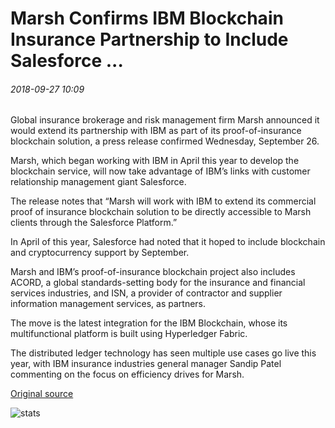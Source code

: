 # Marsh Confirms IBM Blockchain Insurance Partnership to Include Salesforce ...

###### 2018-09-27 10:09

Global insurance brokerage and risk management firm Marsh announced it would extend its partnership with IBM as part of its proof-of-insurance blockchain solution, a press release confirmed Wednesday, September 26.

Marsh, which began working with IBM in April this year to develop the blockchain service, will now take advantage of IBM’s links with customer relationship management giant Salesforce.

The release notes that “Marsh will work with IBM to extend its commercial proof of insurance blockchain solution to be directly accessible to Marsh clients through the Salesforce Platform.”

In April of this year, Salesforce had noted that it hoped to include blockchain and cryptocurrency support by September.

Marsh and IBM’s proof-of-insurance blockchain project also includes ACORD, a global standards-setting body for the insurance and financial services industries, and ISN, a provider of contractor and supplier information management services, as partners.

The move is the latest integration for the IBM Blockchain, whose its multifunctional platform is built using Hyperledger Fabric.

The distributed ledger technology has seen multiple use cases go live this year, with IBM insurance industries general manager Sandip Patel commenting on the focus on efficiency drives for Marsh.

[Original source](https://cointelegraph.com/news/marsh-confirms-ibm-blockchain-insurance-partnership-to-include-salesforce)

![stats](https://c.statcounter.com/11760860/0/a89fa40b/1/ "stats")